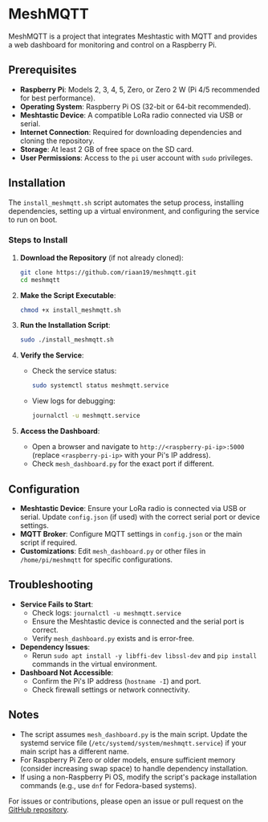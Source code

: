 # MeshMQTT

MeshMQTT is a project that integrates Meshtastic with MQTT and provides a web dashboard for monitoring and control on a Raspberry Pi.

## Prerequisites

- **Raspberry Pi**: Models 2, 3, 4, 5, Zero, or Zero 2 W (Pi 4/5 recommended for best performance).
- **Operating System**: Raspberry Pi OS (32-bit or 64-bit recommended).
- **Meshtastic Device**: A compatible LoRa radio connected via USB or serial.
- **Internet Connection**: Required for downloading dependencies and cloning the repository.
- **Storage**: At least 2 GB of free space on the SD card.
- **User Permissions**: Access to the `pi` user account with `sudo` privileges.

## Installation

The `install_meshmqtt.sh` script automates the setup process, installing dependencies, setting up a virtual environment, and configuring the service to run on boot.

### Steps to Install

1. **Download the Repository** (if not already cloned):
   ```bash
   git clone https://github.com/riaan19/meshmqtt.git
   cd meshmqtt
   ```

2. **Make the Script Executable**:
   ```bash
   chmod +x install_meshmqtt.sh
   ```

3. **Run the Installation Script**:
   ```bash
   sudo ./install_meshmqtt.sh
   ```

4. **Verify the Service**:
   - Check the service status:
     ```bash
     sudo systemctl status meshmqtt.service
     ```
   - View logs for debugging:
     ```bash
     journalctl -u meshmqtt.service
     ```

5. **Access the Dashboard**:
   - Open a browser and navigate to `http://<raspberry-pi-ip>:5000` (replace `<raspberry-pi-ip>` with your Pi's IP address).
   - Check `mesh_dashboard.py` for the exact port if different.

## Configuration

- **Meshtastic Device**: Ensure your LoRa radio is connected via USB or serial. Update `config.json` (if used) with the correct serial port or device settings.
- **MQTT Broker**: Configure MQTT settings in `config.json` or the main script if required.
- **Customizations**: Edit `mesh_dashboard.py` or other files in `/home/pi/meshmqtt` for specific configurations.

## Troubleshooting

- **Service Fails to Start**:
  - Check logs: `journalctl -u meshmqtt.service`
  - Ensure the Meshtastic device is connected and the serial port is correct.
  - Verify `mesh_dashboard.py` exists and is error-free.
- **Dependency Issues**:
  - Rerun `sudo apt install -y libffi-dev libssl-dev` and `pip install` commands in the virtual environment.
- **Dashboard Not Accessible**:
  - Confirm the Pi's IP address (`hostname -I`) and port.
  - Check firewall settings or network connectivity.

## Notes

- The script assumes `mesh_dashboard.py` is the main script. Update the systemd service file (`/etc/systemd/system/meshmqtt.service`) if your main script has a different name.
- For Raspberry Pi Zero or older models, ensure sufficient memory (consider increasing swap space) to handle dependency installation.
- If using a non-Raspberry Pi OS, modify the script's package installation commands (e.g., use `dnf` for Fedora-based systems).

For issues or contributions, please open an issue or pull request on the [GitHub repository](https://github.com/riaan19/meshmqtt).